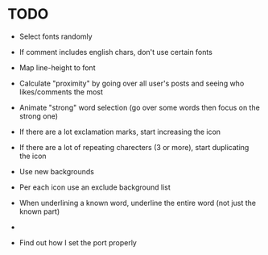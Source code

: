 # TODO

* Select fonts randomly
* If comment includes english chars, don't use certain fonts
* Map line-height to font
* Calculate "proximity" by going over all user's posts and seeing who likes/comments the most
* Animate "strong" word selection (go over some words then focus on the strong one)
* If there are a lot exclamation marks, start increasing the icon
* If there are a lot of repeating charecters (3 or more), start duplicating the icon
* Use new backgrounds
* Per each icon use an exclude background list
* When underlining a known word, underline the entire word (not just the known part)
* 

* Find out how I set the port properly
